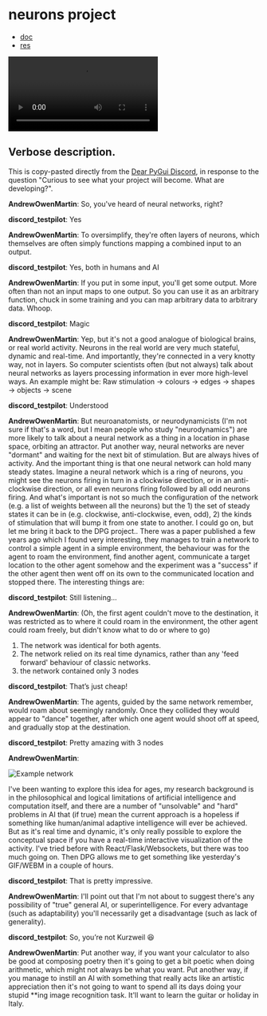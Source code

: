 # neurons project

- [doc](./doc/)
- [res](./res/)

![Example network animation](./res/simple-network-example.mp4)

## Verbose description.

This is copy-pasted directly from the [Dear PyGui Discord](https://discord.gg/JQDPD8Vd), in response to the question "Curious to see what your project will become. What are developing?".

**AndrewOwenMartin**: So, you've heard of neural networks, right?

**discord_testpilot**: Yes

**AndrewOwenMartin**: To oversimplify, they're often layers of neurons, which themselves are often simply functions mapping a combined input to an output.

**discord_testpilot**: Yes, both in humans and AI

**AndrewOwenMartin**: If you put in some input, you'll get some output. More often than not an input maps to one output.
So you can use it as an arbitrary function, chuck in some training and you can map arbitrary data to arbitrary data. Whoop.

**discord_testpilot**: Magic

**AndrewOwenMartin**: Yep, but it's not a good analogue of biological brains, or real world activity.
Neurons in the real world are very much stateful, dynamic and real-time.
And importantly, they're connected in a very knotty way, not in layers.
So computer scientists often (but not always) talk about neural networks as layers processing information in ever more high-level ways.
An example might be: Raw stimulation -> colours -> edges -> shapes -> objects -> scene

**discord_testpilot**: Understood

**AndrewOwenMartin**: But neuroanatomists, or neurodynamicists (I'm not sure if that's a word, but I mean people who study "neurodynamics") are more likely to talk about a neural network as a thing in a location in phase space, orbiting an attractor.
Put another way, neural networks are never "dormant" and waiting for the next bit of stimulation.
But are always hives of activity.
And the important thing is that one neural network can hold many steady states.
Imagine a neural network which is a ring of neurons, you might see the neurons firing in turn in a clockwise direction, or in an anti-clockwise direction, or all even neurons firing followed by all odd neurons firing.
And what's important is not so much the configuration of the network (e.g. a list of weights between all the neurons) but the 1) the set of steady states it can be in (e.g. clockwise, anti-clockwise, even, odd), 2) the kinds of stimulation that will bump it from one state to another.
I could go on, but let me bring it back to the DPG project..
There was a paper published a few years ago which I found very interesting, they manages to train a network to control a simple agent in a simple environment, the behaviour was for the agent to roam the environment, find another agent, communicate a target location to the other agent somehow and the experiment was a "success" if the other agent then went off on its own to the communicated location and stopped there.
The interesting things are:

**discord_testpilot**: Still listening...

**AndrewOwenMartin**: (Oh, the first agent couldn't move to the destination, it was restricted as to where it could roam in the environment, the other agent could roam freely, but didn't know what to do or where to go)

 1. The network was identical for both agents.
 2. The network relied on its real time dynamics, rather than any 'feed forward' behaviour of classic networks.
 3. the network contained only 3 nodes

**discord_testpilot**: That’s just cheap!

**AndrewOwenMartin**: The agents, guided by the same network remember, would roam about seemingly randomly. Once they collided they would appear to "dance" together, after which one agent would shoot off at speed, and gradually stop at the destination.

**discord_testpilot**: Pretty amazing with 3 nodes

**AndrewOwenMartin**: 

![Example network](./doc/network.png)

I've been wanting to explore this idea for ages, my research background is in the philosophical and logical limitations of artificial intelligence and computation itself, and there are a number of "unsolvable" and "hard" problems in AI that (if true) mean the current approach is a hopeless if something like human/animal adaptive intelligence will ever be achieved.
But as it's real time and dynamic, it's only really possible to explore the conceptual space if you have a real-time interactive visualization of the activity.
I've tried before with React/Flask/Websockets, but there was too much going on.
Then DPG allows me to get something like yesterday's GIF/WEBM in a couple of hours.

**discord_testpilot**: That is pretty impressive.

**AndrewOwenMartin**: I'll point out that I'm not about to suggest there's any possibility of "true" general AI, or superintelligence. For every advantage (such as adaptability) you'll necessarily get a disadvantage (such as lack of generality).

**discord_testpilot**: So, you’re not Kurzweil :laughing:

**AndrewOwenMartin**: Put another way, if you want your calculator to also be good at composing poetry then it's going to get a bit poetic when doing arithmetic, which might not always be what you want.
Put another way, if you manage to instill an AI with something that really acts like an artistic appreciation then it's not going to want to spend all its days doing your stupid **ing image recognition task. It'll want to learn the guitar or holiday in Italy.
